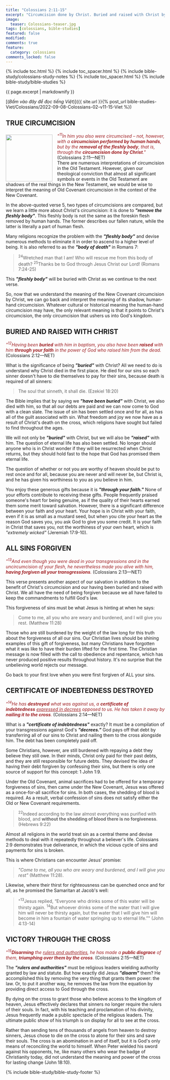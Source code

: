 ```yaml
---
title: "Colossians 2:11-15"
excerpt: "Circumcision done by Christ. Buried and raised with Christ by faith. All your transgressions forgiven. Certificate of indebtedness destroyed. Triumphant through the cross."
image:
  teaser: Colossians-teaser.jpg
tags: [colossians, bible-studies]
featured: false
modified:
comments: true
feature:
  category: colossians
comments_locked: false
---
```


{% include toc.html %}
{% include toc_spacer.html %}
{% include bible-study/colossians-study-notes %}
{% include toc_spacer.html %}
{% include bible-study/bible-studies %}

{{ page.excerpt | markdownify }}

[(<em>Bấm vào đây để đọc tiếng Việt</em>)]({{ site.url }}{% post_url bible-studies-Viet/Colossians/2022-09-08-Colossians-02-v11-15-Viet %})

## TRUE CIRCUMCISION
<div>
<p>
<img alt src="http://vacsf.org/assets/images/Colossians-teaser.jpg" style="border: 0px none; margin: 7px 15px 0px 0px; max-width: 100%; height: 148px; padding: 0px; float: left;">
<span style="color: rgb(159, 29, 33);"><i>"<sup>11</sup>In him you also were circumcised – not, however, with a <strong>circumcision performed by human hands</strong>, but by the <strong>removal of the fleshly body</strong>, that is, through the <strong>circumcision done by Christ</strong>."</i></span> (Colossians 2:11—NET)<br />
There are numerous interpretations of circumcision in the Old Testament. However, given our theological conviction that almost all significant symbols or events in the Old Testament are shadows of the real things in the New Testament, we would be wise to interpret the meaning of Old Covenant circumcision in the context of the New Covenant.
</p>
</div>


In the above-quoted verse 5, two types of circumcisions are compared, but we learn a little more about Christ's circumcision: it is done to ***"remove the fleshly body"***. This fleshly body is not the same as the foreskin flesh removed by human hands. The former describes our fallen nature, while the latter is literally a part of human flesh. 

Many religions recognize the problem with the ***"fleshly body"*** and devise numerous methods to eliminate it in order to ascend to a higher level of being. It is also referred to as the ***"body of death"*** in Romans 7:

> <sup>24</sup>Wretched man that I am! Who will rescue me from this body of death? <sup>25</sup>Thanks be to God through Jesus Christ our Lord! (Romans 7:24-25)

This ***"fleshly body"*** will be buried with Christ as we continue to the next verse.

So, now that we understand the meaning of the New Covenant circumcision by Christ, we can go back and interpret the meaning of its shadow, human-hand circumcision. Whatever cultural or historical meaning the human-hand circumcision may have, the only relevant meaning is that it points to Christ's circumcision, the only circumcision that ushers us into God's kingdom.

## BURIED AND RAISED WITH CHRIST

<span style="color: rgb(159, 29, 33);">
<i>"<sup>12</sup>Having been <strong>buried</strong> with him in
baptism, you also have been <strong>raised</strong> with him <strong>through your faith</strong> in the
power of God who raised him from
the dead.  </i></span> (Colossians 2:12—NET)

What is the significance of being ***"buried"*** with Christ? All we need to do is understand why Christ died in the first place. He died for our sins so each sinner doesn't have to die themselves to pay for their sins, because death is required of all sinners:

> The soul that sinneth, it shall die. (Ezekiel 18:20)

The Bible implies that by saying we ***"have been buried"*** with Christ, we also died with him, so that all our debts are paid and we can now come to God with a clean slate. The issue of sin has been settled once and for all, as has all of the guilt associated with sin. What freedom and joy we now have as a result of Christ's death on the cross, which religions have sought but failed to find throughout the ages.

We will not only be ***"buried"*** with Christ, but we will also be ***"raised"*** with him. The question of eternal life has also been settled. No longer should anyone who is in Christ wonder if they will be resurrected when Christ returns, but they should hold fast to the hope that God has promised them eternal life.

The question of whether or not you are worthy of heaven should be put to rest once and for all, because you are never and will never be, but Christ is, and he has given his worthiness to you as you believe in him.

You enjoy these generous gifts because it is ***"through  your faith."***  None of your efforts contribute to receiving these gifts. People frequently praised someone's heart for being genuine, as if the quality of their hearts earned them some merit toward salvation. However, there is a significant difference between your faith and your heart. Your hope is in Christ with your faith, even if it is as small as a mustard seed, but when you cite your heart as the reason God saves you, you ask God to give you some credit. It is your faith in Christ that saves you, not the worthiness of your own heart, which is *"extremely wicked"* (Jeremiah 17:9-10).

## ALL SINS FORGIVEN

<span style="color: rgb(159, 29, 33);">
<i>"<sup>13</sup>And even though you were dead
in your transgressions and in the
uncircumcision of your flesh, he
nevertheless made you alive with
him, <strong>having forgiven all your
transgressions</strong>.  </i></span> (Colossians 2:13—NET)

This verse presents another aspect of our salvation in addition to the benefit of Christ's circumcision and our having been buried and raised with Christ. We all have the need of being forgiven because we all have failed to keep the commandments to fulfill God's law.

This forgiveness of sins must be what Jesus is hinting at when he says:

> Come to me, all you who are weary and burdened, and I will give you rest. (Matthew 11:28)

Those who are still burdened by the weight of the law long for this truth about the forgiveness of all our sins. Our Christian lives should be shining examples of this gift of forgiveness, but many Christians have forgotten what it was like to have their burden lifted for the first time. The Christian message is now filled with the call to obedience and repentance, which has never produced positive results throughout history. It's no surprise that the unbelieving world rejects our message.

Go back to your first love when you were first forgiven of ALL your sins.

## CERTIFICATE OF INDEBTEDNESS DESTROYED

<span style="color: rgb(159, 29, 33);">
<i>"<sup>14</sup>He has <strong>destroyed</strong> what was
against us, a <strong>certificate of
indebtedness</strong> <u>expressed in decrees</u>
opposed to us. He has taken it away
by <strong>nailing it to the cross</strong>.  </i></span> (Colossians 2:14—NET) 

What is a ***"certificate of indebtedness"*** exactly? It must be a compilation of your transgressions against God's ***"decrees."***  God pays off that debt by transferring all of our sins to Christ and nailing them to the cross alongside him. The debt has been completely paid off.

Some Christians, however, are still burdened with repaying a debt they believe they still owe. In their minds, Christ only paid for their past debts, and they are still responsible for future debts. They devised the idea of having their debt forgiven by confessing their sins, but there is only one source of support for this concept: 1 John 1:9.

Under the Old Covenant, animal sacrifices had to be offered for a temporary forgiveness of sins, then came under the New Covenant, Jesus was offered as a once-for-all sacrifice for sins. In both cases, the shedding of blood is required. As a result, verbal confession of sins does not satisfy either the Old or New Covenant requirements.

> <sup>22</sup>Indeed according to the law almost everything was purified with blood, and <strong>without the shedding of blood there is no forgiveness</strong>. (Hebrews 9:22)

Almost all religions in the world treat sin as a central theme and devise methods to deal with it repeatedly throughout a believer's life. Colossians 2:9 demonstrates true deliverance, in which the vicious cycle of sins and payments for sins is broken.

This is where Christians can encounter Jesus' promise:

>  *"Come to me, all you who are weary and burdened, and I will give you rest"* (Matthew 11:28). 

Likewise, where their thirst for righteousness can be quenched once and for all, as he promised the Samaritan at Jacob's well:

> "<sup>13</sup>Jesus replied, “Everyone who drinks some of this water will be thirsty again. <sup>14</sup>But whoever drinks some of the water that I will give him will never be thirsty again, but the water that I will give him will become in him a fountain of water springing up to eternal life.”" (John 4:13-14)

## VICTORY THROUGH THE CROSS

<span style="color: rgb(159, 29, 33);">
<i>"<sup>15</sup><strong>Disarming</strong> the <u>rulers and
authorities</u>, he has made a <strong>public disgrace</strong> of them, <strong>triumphing over
them by the cross</strong>.  </i></span> (Colossians 2:15—NET) 

The ***"rulers and authorities"*** must be religious leaders wielding authority granted by law and statute. But how exactly did Jesus ***"disarm"*** them? He accomplished this by removing the very thing that grants them power: the law. Or, to put it another way, he removes the law from the equation by providing direct access to God through the cross.

By dying on the cross to grant those who believe access to the kingdom of heaven, Jesus effectively declares that sinners no longer require the rulers of their souls. In fact, with his teaching and proclamation of his divinity, Jesus frequently made a public spectacle of the religious leaders. The ultimate public show of his triumph is on display for all to see at the cross.

Rather than sending tens of thousands of angels from heaven to destroy sinners, Jesus chose to die on the cross to atone for their sins and save their souls. The cross is an abomination in and of itself, but it is God's only means of reconciling the world to himself. When Peter wielded his sword against his opponents, he, like many others who wear the badge of Christianity today, did not understand the meaning and power of the cross for lasting change (John 18:10).

{% include bible-study/bible-study-footer %}

